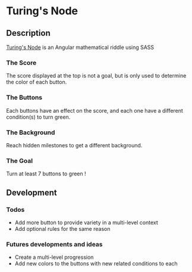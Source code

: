 # Turing's Node

## Description
[Turing's Node](https://sylvainlano.github.io/TuringsNode/index.html) is an Angular mathematical riddle using SASS

### The Score
The score displayed at the top is not a goal, but is only used to determine the color of each button.

### The Buttons
Each buttons have an effect on the score, and each one have a different condition(s) to turn green.

### The Background
Reach hidden milestones to get a different background.

### The Goal
Turn at least 7 buttons to green !

## Development

### Todos
- Add more button to provide variety in a multi-level context
- Add optional rules for the same reason

### Futures developments and ideas
- Create a multi-level progression
- Add new colors to the buttons with new related conditions to each
